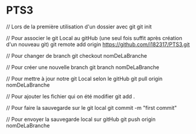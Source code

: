 # PTS3

// Lors de la première utilisation d'un dossier avec git
git init

// Pour associer le git Local au gitHub (une seul fois suffit après création d'un nouveau git)
git remote add origin https://github.com/i182317/PTS3.git

// Pour changer de branch
git checkout nomDeLaBranche

// Pour créer une nouvelle branch
git branch nomDeLaBranche

// Pour mettre à jour notre git Local selon le gitHub
git pull origin nomDeLaBranche

// Pour ajouter les fichier qui on été modifier 
git add .

// Pour faire la sauvegarde sur le git local
git commit -m "first commit"

// Pour envoyer la sauvegarde local sur gitHub
git push origin nomDeLaBranche
